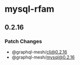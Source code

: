 # mysql-rfam

## 0.2.16
### Patch Changes

  - @graphql-mesh/cli@0.2.16
  - @graphql-mesh/mysql@0.2.16
